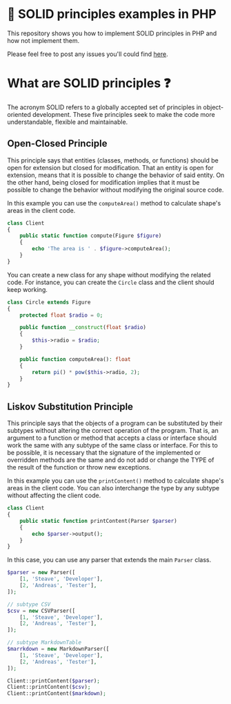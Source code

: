 # :pushpin: SOLID principles examples in PHP

This repository shows you how to implement SOLID principles in PHP and how not implement them.

Please feel free to post any issues you'll could
find [here](https://github.com/awesome-php-code/sorting-algorithms/issues).

# What are SOLID principles :question:

The acronym SOLID refers to a globally accepted set of principles in object-oriented development.
These five principles seek to make the code more understandable, flexible and maintainable.

## Open-Closed Principle

This principle says that entities (classes, methods, or functions) should be open for extension but
closed for modification. That an entity is open for extension, means that it is possible to change
the behavior of said entity. On the other hand, being closed for modification implies that it must be
possible to change the behavior without modifying the original source code.

In this example you can use the `computeArea()` method to calculate shape's areas in the client code.

```php
class Client
{
    public static function compute(Figure $figure)
    {
        echo 'The area is ' . $figure->computeArea();
    }
}
```

You can create a new class for any shape without modifying the related code. For instance,
you can create the `Circle` class and the client should keep working.

```php
class Circle extends Figure
{
    protected float $radio = 0;

    public function __construct(float $radio)
    {
        $this->radio = $radio;
    }

    public function computeArea(): float
    {
        return pi() * pow($this->radio, 2);
    }
}
```

## Liskov Substitution Principle

This principle says that the objects of a program can be substituted by their subtypes without altering the correct
operation of the program. That is, an argument to a function or method that accepts a class or interface should work
the same with any subtype of the same class or interface. For this to be possible, it is necessary that the signature
of the implemented or overridden methods are the same and do not add or change the TYPE of the result of the
function or throw new exceptions.

In this example you can use the `printContent()` method to calculate shape's areas in the client code. You can also
interchange the type by any subtype without affecting the client code.

```php
class Client
{
    public static function printContent(Parser $parser)
    {
        echo $parser->output();
    }
}
```

In this case, you can use any parser that extends the main `Parser` class.

```php
$parser = new Parser([
    [1, 'Steave', 'Developer'],
    [2, 'Andreas', 'Tester'],
]);

// subtype CSV
$csv = new CSVParser([
    [1, 'Steave', 'Developer'],
    [2, 'Andreas', 'Tester'],
]);

// subtype MarkdownTable
$marrkdown = new MarkdownParser([
    [1, 'Steave', 'Developer'],
    [2, 'Andreas', 'Tester'],
]);

Client::printContent($parser);
Client::printContent($csv);
Client::printContent($markdown);
```